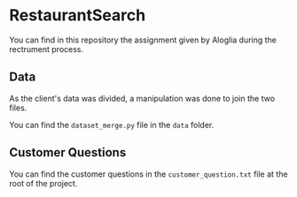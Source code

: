 # RestaurantSearch

You can find in this repository the assignment given by Aloglia during the rectrument process.


## Data

As the client's data was divided, a manipulation was done to join the two files.

You can find the ```dataset_merge.py``` file in the ```data``` folder.


## Customer Questions

You can find the customer questions in the ```customer_question.txt``` file at the root of the project.
